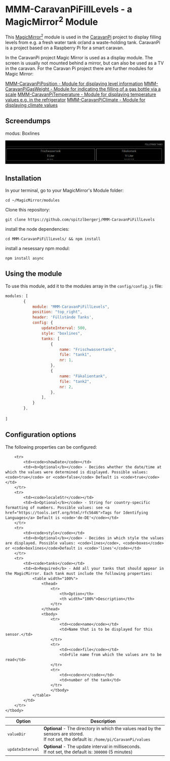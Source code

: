 # MMM-CaravanPiFillLevels - a MagicMirror<sup>2</sup> Module

This [MagicMirror<sup>2</sup>](https://github.com/MichMich/MagicMirror/) module is used in the [CaravanPi](https://github.com/spitzlbergerj/CaravanPi) project to display filling levels from e.g. a fresh water tank or/and a waste-holding tank. CaravanPi is a project based on a Raspberry Pi for a smart caravan.

In the CaravanPi project Magic Mirror is used as a display module. The screen is usually not mounted behind a mirror, but can also be used as a TV in the caravan. For the Caravan Pi project there are further modules for Magic Mirror:

[MMM-CaravanPiPosition - Module for displaying level information](https://github.com/spitzlbergerj/MMM-CaravanPiPosition) 
[MMM-CaravanPiGasWeight - Module for indicating the filling of a gas bottle via a scale](https://github.com/spitzlbergerj/MMM-CaravanPiGasWeight) 
[MMM-CaravanPiTemperature - Module for displaying temperature values e.g. in the refrigerator](https://github.com/spitzlbergerj/MMM-CaravanPiTemperature) 
[MMM-CaravanPiClimate - Module for displaying climate values](https://github.com/spitzlbergerj/MMM-CaravanPiClimate) 

## Screendumps
modus: Boxlines

<img src="https://raw.githubusercontent.com/spitzlbergerj/MMM-CaravanPiFillLevels/master/img/MMM-CaravanPiFillLevels-Screendump.png">

## Installation
In your terminal, go to your MagicMirror's Module folder:
````
cd ~/MagicMirror/modules
````

Clone this repository:
````
git clone https://github.com/spitzlbergerj/MMM-CaravanPiFillLevels
````

install the node dependencies:
````
cd MMM-CaravanPiFillLevels/ && npm install
````

install a nesessary npm modul:
```
npm install async
```

## Using the module

To use this module, add it to the modules array in the `config/config.js` file:
````javascript
modules: [
		{
			module: "MMM-CaravanPiFillLevels",
			position: "top_right",
			header: 'Füllstände Tanks',
			config: {
				updateInterval: 500,
				style: "boxlines",
				tanks: [
					{
						name: "Frischwassertank",
						file: "tank1",
						nr: 1,
					},
					{
						name: "Fäkalientank",
						file: "tank2",
						nr: 2,
					},
				],
			}
		},

]
````

## Configuration options

The following properties can be configured:

<table width="100%">
	<thead>
		<tr>
			<th>Option</th>
			<th width="100%">Description</th>
		</tr>
	</thead>
	<tbody>
		<tr>
			<td><code>valueDir</code></td>
			<td><b>Optional</b></code> - The directory in which the values read by the sensors are stored.
				<br/>If not set, the default is: <code>/home/pi/CaravanPi/values</code></td>
		</tr>
		<tr>
			<td><code>updateInterval</code></td>
			<td><b>Optional</b></code> - The update interval in milliseconds.<br/>
				If not set, the default is: <code>300000</code> (5 minutes)</td>
		</tr>

        <tr>
			<td><code>showDate</code></td>
			<td><b>Optional</b></code> - Decides whether the date/time at which the values were determined is displayed. Possible values: <code>true</code> or <code>false</code> Default is <code>true</code></td>
		</tr>
		<tr>
			<td><code>localeStr</code></td>
			<td><b>Optional</b></code> - String for country-specific formatting of numbers. Possible values: see <a href="https://tools.ietf.org/html/rfc5646">Tags for Identifying Languages</a> Default is <code>'de-DE'</code></td>
		</tr>
		<tr>
			<td><code>style</code></td>
			<td><b>Optional</b></code> - Decides in which style the values are displayed. Possible values: <code>lines</code>, <code>boxes</code> or <code>boxlines</code>Default is <code>'lines'</code></td>
		</tr>
		<tr>
			<td><code>tanks</code></td>
			<td><b>Required</b> - Add all your tanks that should appear in the MagicMirror. Each tank must include the following properties:
				<table width="100%">
					<thead>
						<tr>
							<th>Option</th>
							<th width="100%">Description</th>
						</tr>
					</thead>
					<tbody>
						<tr>
							<td><code>name</code></td>
							<td>Name that is to be displayed for this sensor.</td>
						</tr>
						<tr>
							<td><code>file</code></td>
							<td>File name from which the values are to be read</td>
						</tr>
						<tr>
							<td><code>nr</code></td>
							<td>number of the tank</td>
						</tr>
						</tbody>
				</table>
			</td>
		</tr>
	</tbody>
</table>
